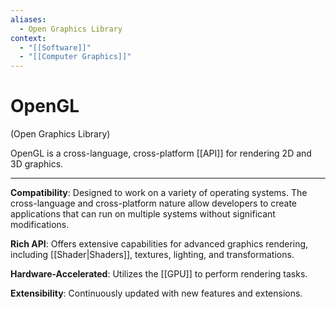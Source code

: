 ```yaml
---
aliases:
  - Open Graphics Library
context:
  - "[[Software]]"
  - "[[Computer Graphics]]"
---
```


# OpenGL

(Open Graphics Library)

OpenGL is a cross-language, cross-platform [[API]] for rendering 2D and 3D graphics.

---

**Compatibility**: Designed to work on a variety of operating systems. The cross-language and cross-platform nature allow developers to create applications that can run on multiple systems without significant modifications.

**Rich API**: Offers extensive capabilities for advanced graphics rendering, including [[Shader|Shaders]], textures, lighting, and transformations.

**Hardware-Accelerated**: Utilizes the [[GPU]] to perform rendering tasks.

**Extensibility**: Continuously updated with new features and extensions.
